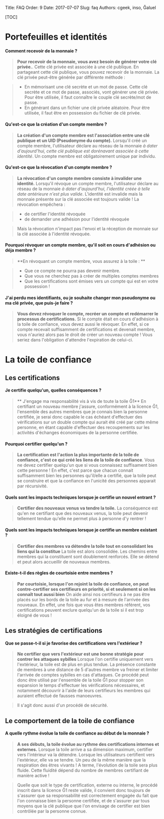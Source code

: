 Title: FAQ
Order: 9
Date: 2017-07-07
Slug: faq
Authors: cgeek, inso, Ğaluel

[TOC]

# Portefeuilles et identités

#### Comment recevoir de la monnaie ?

> **Pour recevoir de la monnaie, vous avez besoin de générer votre clé privée.**. Cette clé privée est associée à une clé publique. En partageant cette clé publique, vous pouvez recevoir de la monnaie. La clé privée peut-être générée par différente méthode :  

> - En mémorisant une clé secrète et un mot de passe. Cette clé secrète et ce mot de passe, associés, vont générer une clé privée. Pour être utilisée, il faut connaître le couple clé secrète/mot de passe.
> - En générant dans un fichier une clé privée aléatoire. Pour être utilisée, il faut être en possession du fichier de clé privée.

#### Qu'est-ce que la création d'un compte membre ?

> **La création d'un compte membre est l'association entre une clé publique et un UID (Pseudonyme du compte).**
Lorsqu'il créé un compte membre, l'utilisateur déclare au réseau de la monnaie *à dater d'aujourd'hui, cette clé publique est dorénavant associée à cette identité*. Un compte membre est obligatoirement unique par individu.

#### Qu'est-ce que la révocation d'un compte membre ?

> **La révocation d'un compte membre consiste à invalider une identité.**
Lorsqu'il révoque un compte membre, l'utilisateur déclare au réseau de la monnaie *à dater d'aujourd'hui, l'identité créée à telle date antérieure n'est plus valide*. L'identité est invalide mais la monnaie présente sur la clé associée est toujours valide ! La révocation empêchera :  

> - de certifier l'identité révoquée
> - de demander une adhésion pour l'identité révoquée  

> Mais la révocation n'impact pas l'envoi et la réception de monnaie sur la clé associée à l'identité révoquée.

#### Pourquoi révoquer un compte membre, qu'il soit en cours d'adhésion ou déja membre ?

> **En révoquant un compte membre, vous assurez à la toile : **

> - Que ce compte ne pourra pas devenir membre. 
> - Que vous ne cherchez pas à créer de multiples comptes membres
> - Que les certifications sont émises vers un compte qui est en votre possession !

#### J'ai perdu mes identifiants, ou je souhaite changer mon pseudonyme ou ma clé privée, que puis-je faire ?

> **Vous devez révoquer le compte, recréer un compte et redémarrer le processus de certifications.**
Si le compte était en cours d'adhésion à la toile de confiance, vous devez aussi le révoquer. En effet, si ce compte recevait suffisamment de certifications et devenait membre, vous n'auriez alors pas le droit de créer un nouveau compte ! Vous seriez dans l'obligation d'attendre l'expiration de celui-ci.


# La toile de confiance

## Les certifications 

#### Je certifie quelqu'un, quelles conséquences ?

>** J'engage ma responsabilité vis à vis de toute la toile Ğ1**
En certifiant un nouveau membre j'assure, conformément à la licence Ğ1, l'ensemble des autres membres que je connais bien la personne certifiée, je serai donc capable le cas échéant d'effectuer des vérifications sur un double compte qui aurait été créé par cette même personne, en étant capable d'effectuer des recoupements sur les activités d'échanges économiques de la personne certifiée.

#### Pourquoi certifier quelqu'un ?

> **La certification est l'action la plus importante de la toile de confiance, c'est ce qui créé les liens de la toile de confiance**. Vous ne devez certifier quelqu'un que si vous connaissez suffisament bien cette personne ! En effet, c'est parce que chacun connait suffisamment bien les personnes qu'il/elle a certifié, que la toile peut se construire et que la confiance en l'unicité des personnes apparait par récursivité.

#### Quels sont les impacts techniques lorsque je certifie un nouvel entrant ?

> **Certifier des nouveaux venus va tendre la toile.**
La conséquence est qu'en ne certifiant que des nouveaux venus, la toile peut devenir tellement tendue qu'elle ne permet plus à personne d'y rentrer !

#### Quels sont les impacts techniques lorsque je certifie un membre existant ?

> **Certifier des membres va détendre la toile tout en consolidant les liens qui la constitue**
La toile est alors consolidée. Les chemins entre membres qui la constituent sont doublement renforcés. Elle se détend et peut alors accueillir de nouveaux membres.

#### Existe-t-il des règles de courtoisie entre membres ?

> **Par courtoisie, lorsque l'on rejoint la toile de confiance, on peut contre-certifier ses certifieurs en priorité, si et seulement si on les connaît tout aussi bien**
On aide ainsi nos certifieurs à ne pas être placés sur les bords de la toile au fur et à mesure de l'arrivée des nouveaux. En effet, une fois que vous êtes membres référent, vos certifications peuvent exclure quelqu'un de la toile si il est trop éloigné de vous !

## Les stratégies de certifications

#### Que se passe-t-il si je favorise des certifications vers l'extérieur ?

> **Ne certifier que vers l'extérieur est une bonne stratégie pour contrer les attaques sybilles**
Lorsque l'on certifie uniquement vers l'extérieur, la toile est de plus en plus tendue. La présence constante de membres à une distance de 5 d'autres membre va freiner et limiter l'arrivée de comptes sybilles en cas d'attaques. Ce procédé peut donc être utilisé par l'ensemble de la toile Ğ1 pour stopper son expansion le temps d'effectuer les vérifications nécessaires, et notamment découvrir à l'aide de leurs certifieurs les membres qui auraient effectué de fausses manoeuvres.

> Il s'agit donc aussi d'un procédé de sécurité.

## Le comportement de la toile de confiance

#### A quelle rythme évolue la toile de confiance au début de la monnaie ?

> **A ses débuts, la toile évolue au rythme des certifications internes et externes.**
Lorsque la toile arrive a sa dimension maximum, certifier vers l'intérieur va la détendre. Lorsque les utilisateurs certifient vers l'extérieur, elle va se tendre. Un peu de la même manière que la respiration des êtres vivants ! A terme, l'évolution de la toile sera plus fluide. Cette fluidité dépend du nombre de membres certifiant de manière active ! 

> Quelle que soit le type de certification, externe ou interne, le procédé inscrit dans la licence Ğ1 reste valide, il convient donc toujours de s'assurer que sa responsabilité est correctement engagée du fait que l'on connaisse bien la personne certifiée, et de s'assurer par tous moyens que la clé publique que l'on envisage de certifier est bien contrôlée par la personne connue.


